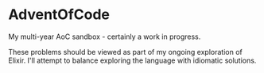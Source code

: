 # AdventOfCode

My multi-year AoC sandbox - certainly a work in progress.

These problems should be viewed as part of my ongoing exploration of Elixir. I'll attempt to balance exploring the language with idiomatic solutions.
